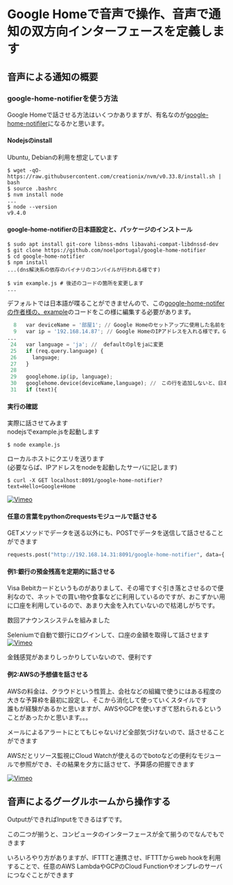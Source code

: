 # Google Homeで音声で操作、音声で通知の双方向インターフェースを定義します

## 音声による通知の概要
### google-home-notifierを使う方法

Google Homeで話させる方法はいくつかありますが、有名なのが[google-home-notifiler](https://github.com/noelportugal/google-home-notifier)になるかと思います。

#### Nodejsのinstall
Ubuntu, Debianの利用を想定しています  
```console
$ wget -qO- https://raw.githubusercontent.com/creationix/nvm/v0.33.8/install.sh | bash
$ source .bashrc
$ nvm install node
...
$ node --version
v9.4.0
```

#### google-home-notifierの日本語設定と、パッケージのインストール
```console
$ sudo apt install git-core libnss-mdns libavahi-compat-libdnssd-dev
$ git clone https://github.com/noelportugal/google-home-notifier
$ cd google-home-notifier
$ npm install
...(dns解決系の依存のバイナリのコンパイルが行われる様です)

$ vim example.js # 後述のコードの箇所を変更します
...
```

デフォルトでは日本語が喋ることができませんので、この[google-home-notiferの作者様の、example](https://github.com/noelportugal/google-home-notifier)のコードをこの様に編集する必要があります。  

```python
  8   var deviceName = '部屋1'; // Google Homeのセットアップに使用した名前を設定します
  9   var ip = '192.168.14.87'; // Google HomeのIPアドレスを入れる様です。Google Homeをセットアップしたアプリで確認できます
...
 24   var language = 'ja'; //  defaultのplをjaに変更
 25   if (req.query.language) {
 26     language;
 27   }
 28
 29   googlehome.ip(ip, language);
 30   googlehome.device(deviceName,language); //　この行を追加しないと、日本語を入力しても何も発話してくれない！！
 31   if (text){
```

#### 実行の確認
実際に話させてみます  
nodejsでexample.jsを起動します  
```console
$ node example.js
```
ローカルホストにクエリを送ります  
(必要ならば、IPアドレスをnodeを起動したサーバに記します)
```console
$ curl -X GET localhost:8091/google-home-notifier?text=Hello+Google+Home
```
[![Vimeo](https://i.vimeocdn.com/video/677206429_100x75.jpg)](https://vimeo.com/250978500)

#### 任意の言葉をpythonのrequestsモジュールで話させる  
GETメソッドでデータを送る以外にも、POSTでデータを送信して話させることができます  
```python
requests.post("http://192.168.14.31:8091/google-home-notifier", data={'text': "ここに何か話させるテキストを入れる"})
```

#### 例1:銀行の預金残高を定期的に話させる
Visa Bebitカードというものがありまして、その場ですぐ引き落とさせるので便利なので、ネットでの買い物や食事などに利用しているのですが、おこずかい用に口座を利用しているので、あまり大金を入れていないので枯渇しがちです。  

数回アナウンスシステムを組みました  

Seleniumで自動で銀行にログインして、口座の金額を取得して話させます  
[![Vimeo](https://i.vimeocdn.com/video/677209382_100x75.jpg)](https://vimeo.com/250980847)

金銭感覚があまりしっかりしていないので、便利です  

#### 例2:AWSの予想値を話させる  
AWSの料金は、クラウドという性質上、会社などの組織で使うにはある程度の大きな予算枠を最初に設定し、そこから消化して使っていくスタイルです　　
誰もが経験があるかと思いますが、AWSやGCPを使いすぎて怒れられるということがあったかと思います。。。  

メールによるアラートにとてもじゃないけど全部気づけないので、話させることができます  

AWSだとリソース監視にCloud Watchが使えるのでbotoなどの便利なモジュールで参照ができ、その結果を夕方に話させて、予算感の把握できます  

[![Vimeo](https://i.vimeocdn.com/video/677210785_100x75.jpg)](https://vimeo.com/250981887)

## 音声によるグーグルホームから操作する
OutputができればInputをできるはずです。  

この二つが揃うと、コンピュータのインターフェースが全て揃うのでなんでもできます  

いろいろやり方がありますが、IFTTTと連携させ、IFTTTからweb hookを利用することで、任意のAWS LambdaやGCPのCloud Functionやオンプレのサーバにつなぐことができます  
